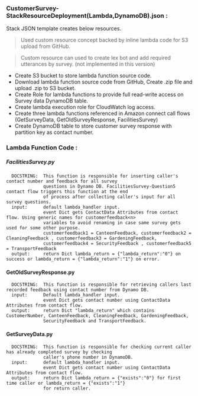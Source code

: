 ### CustomerSurvey-StackResourceDeployment(Lambda,DynamoDB).json : 

Stack JSON template creates below resources.
  >Used custom resource concept backed by inline lambda code for S3 upload from GitHub.
  
  >Custom resource can used to create lex bot and add required utterances by survey. (not implemented in this version)
- Create S3 bucket to store lambda function source code.
-	Download lambda function source code from GitHub, Create .zip file and upload .zip to S3 bucket.
-	Create Role for lambda functions to provide full read-write access on Survey data DynamoDB table.
-	Create lambda execution role for CloudWatch log access.
-	Create three lambda functions referenced in Amazon connect call flows (GetSurveyData, GetOldSurveyResponse, FacilitiesSurvey)
-	Create DynamoDB table to store customer survey response with partition key as contact number.





### Lambda Function Code : 

##### FacilitiesSurvey.py   
      DOCSTRING:  This function is responsible for inserting caller's contact number and feedback for all survey
                  questions in Dynamo DB. FacilitiesSurvey-Question5 contact flow triggers this function at the end
                  of process after collecting caller's input for all survey questions.
      input:      default lambda_handler input.
                  event Dict gets ContactData Attributes from contact flow. Using generic names for customerfeedback<n>
                  variables to avoid renaming in case same survey gets used for some other purpose.
                  customerfeedback1 = CanteenFeedback, customerfeedback2 = CleaningFeedback , customerfeedback3 = GardeningFeedback,
                  customerfeedback4 = SecurityFeedback , customerfeedback5 = TransportFeedback
      output:     return Dict lambda_return = {"lambda_return":"0"} on success or lambda_return = {"lambda_return":"1"} on error.


#### GetOldSurveyResponse.py
      DOCSTRING:  This function is responsible for retrieving callers last recorded feedback using contact number from Dynamo DB.
      input:      Default lambda_handler input.
                  event Dict gets contact number using ContactData Attributes from contact flow.
      output:     return Dict "lambda_return" which contains  CustomerNumber, CanteenFeedback, CleaningFeedback, GardeningFeedback,
                  SecurityFeedback and TransportFeedback.
                  
#### GetSurveyData.py
      DOCSTRING:  This function is responsible for checking current caller has already completed survey by checking
                  caller's phone number in DynamoDB.
      input:      default lambda_handler input.
                  event Dict gets contact number using ContactData Attributes from contact flow.
      output:     return Dict lambda_return = {"exists":"0"} for first time caller or lambda_return = {"exists":"1"}
                  for return caller.
